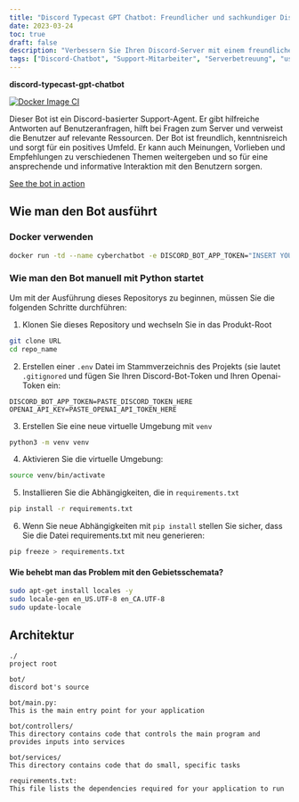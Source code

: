 ```yaml
---
title: "Discord Typecast GPT Chatbot: Freundlicher und sachkundiger Discord-basierter Support-Agent"
date: 2023-03-24
toc: true
draft: false
description: "Verbessern Sie Ihren Discord-Server mit einem freundlichen und sachkundigen Chatbot, der hilfreiche Antworten gibt, bei serverbezogenen Fragen hilft und ansprechende Interaktionen schafft."
tags: ["Discord-Chatbot", "Support-Mitarbeiter", "Serverbetreuung", "user queries", "relevante Ressourcen", "positives Umfeld", "Meinungen", "Einstellungen", "Empfehlungen", "verbindliche Interaktionen", "freundlicher Bot", "erfahrener Bot", "Discord-basierter Bot", "virtueller Assistent", "automatisierte Unterstützung", "Konversationsbot", "informatorische Antworten", "findiger Bot", "interaktiver Chatbot", "Serververwaltung", "Benutzerunterstützung", "KI-gestützter Bot", "discord.io", "Chatbot in Aktion", "Docker", "python", "Bot-Einsatz", "virtuelle Umgebung", "Bot-Architektur", "Bot-Controller", "Bot-Dienste"]
---
```


**discord-typecast-gpt-chatbot**

[![Docker Image CI](https://github.com/CyberSentinels/discord-typecast-gpt-chatbot/actions/workflows/docker-image.yml/badge.svg)](https://github.com/CyberSentinels/discord-typecast-gpt-chatbot/actions/workflows/docker-image.yml)

Dieser Bot ist ein Discord-basierter Support-Agent. Er gibt hilfreiche Antworten auf Benutzeranfragen, hilft bei Fragen zum Server und verweist die Benutzer auf relevante Ressourcen. Der Bot ist freundlich, kenntnisreich und sorgt für ein positives Umfeld. Er kann auch Meinungen, Vorlieben und Empfehlungen zu verschiedenen Themen weitergeben und so für eine ansprechende und informative Interaktion mit den Benutzern sorgen.

[See the bot in action](https://discord.gg/CYVe2CyrXk)

## Wie man den Bot ausführt
### Docker verwenden
```bash
docker run -td --name cyberchatbot -e DISCORD_BOT_APP_TOKEN="INSERT YOUR BOT TOKEN HERE" -e OPENAI_API_KEY="INSERT YOUR OPENAI API KEY HERE" simeononsecurity/discord-typecast-gpt-chatbot:latest
```
### Wie man den Bot manuell mit Python startet

Um mit der Ausführung dieses Repositorys zu beginnen, müssen Sie die folgenden Schritte durchführen:

1. Klonen Sie dieses Repository und wechseln Sie in das Produkt-Root

```bash
git clone URL
cd repo_name
```
2. Erstellen einer `.env` Datei im Stammverzeichnis des Projekts (sie lautet `.gitignored` und fügen Sie Ihren Discord-Bot-Token und Ihren Openai-Token ein:

```env
DISCORD_BOT_APP_TOKEN=PASTE_DISCORD_TOKEN_HERE
OPENAI_API_KEY=PASTE_OPENAI_API_TOKEN_HERE
```

3. Erstellen Sie eine neue virtuelle Umgebung mit `venv`
```bash
python3 -m venv venv
```

4. Aktivieren Sie die virtuelle Umgebung:
```bash
source venv/bin/activate
```

5. Installieren Sie die Abhängigkeiten, die in `requirements.txt`
   
```bash
pip install -r requirements.txt
```

6. Wenn Sie neue Abhängigkeiten mit `pip install` stellen Sie sicher, dass Sie die Datei requirements.txt mit neu generieren:

```bash
pip freeze > requirements.txt
```
#### Wie behebt man das Problem mit den Gebietsschemata?
```bash
sudo apt-get install locales -y
sudo locale-gen en_US.UTF-8 en_CA.UTF-8
sudo update-locale
```

## Architektur

```text
./
project root

bot/
discord bot's source

bot/main.py:
This is the main entry point for your application

bot/controllers/
This directory contains code that controls the main program and provides inputs into services

bot/services/
This directory contains code that do small, specific tasks

requirements.txt:
This file lists the dependencies required for your application to run
```
